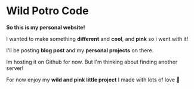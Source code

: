 # Wild Potro Code
**So this is my personal website!**

I wanted to make something **different** and **cool**, and **pink** so i went with it!

I'll be posting **blog post** and my **personal projects** on there.

Im hosting it on Github for now. But I'm thinking about finding another server!

For now enjoy my **wild and pink little project** I made with lots of love 💜
